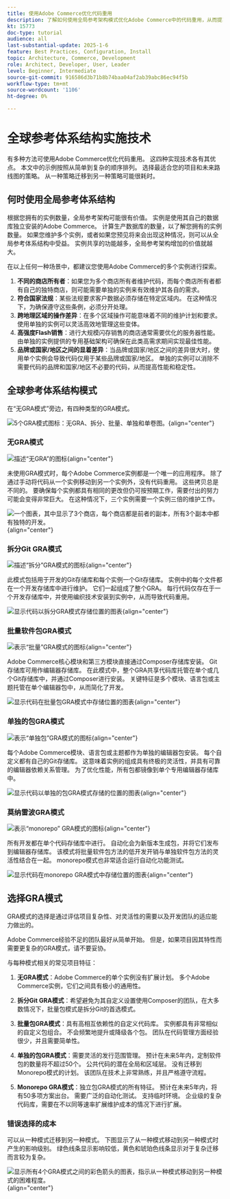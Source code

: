 ```yaml
---
title: 使用Adobe Commerce优化代码重用
description: 了解如何使用全局参考架构模式优化Adobe Commerce中的代码重用，从而提高多个实例的性能和合规性。
kt: 15773
doc-type: tutorial
audience: all
last-substantial-update: 2025-1-6
feature: Best Practices, Configuration, Install
topic: Architecture, Commerce, Development
role: Architect, Developer, User, Leader
level: Beginner, Intermediate
source-git-commit: 916586d3b71b8b74baa04af2ab39abc86ec94f5b
workflow-type: tm+mt
source-wordcount: '1106'
ht-degree: 0%

---
```



# 全球参考体系结构实施技术

有多种方法可使用Adobe Commerce优化代码重用。 这四种实现技术各有其优点。 本文中的示例按照从简单到复杂的顺序排列。 选择最适合您的项目和未来路线图的策略。 从一种策略迁移到另一种策略可能很耗时。

## 何时使用全局参考体系结构

根据您拥有的实例数量，全局参考架构可能很有价值。 实例是使用其自己的数据库独立安装的Adobe Commerce。 计算生产数据库的数量，以了解您拥有的实例数量。 如果您维护多个实例，或者如果您预见将来会出现这种情况，则可以从全局参考体系结构中受益。 实例共享的功能越多，全局参考架构增加的价值就越大。

在以上任何一种场景中，都建议您使用Adobe Commerce的多个实例进行探索。

1. **不同的商店所有者**：如果您为多个商店所有者维护代码，而每个商店所有者都有自己的独特商店，则可能需要单独的实例来有效维护其各自的需求。
2. **符合国家法规**：某些法规要求客户数据必须存储在特定区域内。 在这种情况下，为确保遵守这些条例，必须分开处理。
3. **跨地理区域的操作差异**：在多个区域操作可能意味着不同的维护计划和要求。 使用单独的实例可以灵活高效地管理这些变体。
4. **高强度Flash销售**：进行大规模闪存销售的商店通常需要优化的服务器性能。 由单独的实例提供的专用基础架构可确保在此类高需求期间实现最佳性能。
5. **品牌或国家/地区之间的显着差异**：当品牌或国家/地区之间的差异很大时，使用单个实例会导致代码仅用于某些品牌或国家/地区。 单独的实例可以消除不需要代码的品牌和国家/地区不必要的代码，从而提高性能和稳定性。

## 全球参考体系结构模式

在“无GRA模式”旁边，有四种类型的GRA模式。

![5个GRA模式图标：无GRA、拆分、批量、单独和单卷图。](/help/assets/global-reference-architecture/gra-patterns-horizontal.png){align="center"}

### 无GRA模式

![描述“无GRA”的图标](/help/assets/global-reference-architecture/no-gra.png){align="center"}

未使用GRA模式时，每个Adobe Commerce实例都是一个唯一的应用程序。 除了通过手动将代码从一个实例移动到另一个实例外，没有代码重用。 这些拷贝总是不同的。 要确保每个实例都具有相同的更改但仍可按预期工作，需要付出的努力可能会变得非常巨大。 在这种情况下，三个实例需要一个实例三倍的维护工作。

![一个图表，其中显示了3个商店，每个商店都是前者的副本，所有3个副本中都有独特的开发。](/help/assets/global-reference-architecture/no-gra-pattern-diagram.png){align="center"}

### 拆分Git GRA模式

![描述“拆分”GRA模式的图标](/help/assets/global-reference-architecture/split-git.png){align="center"}

此模式包括用于开发的Git存储库和每个实例一个Git存储库。 实例中的每个文件都在一个开发存储库中进行维护。 它们一起组成了整个GRA。 每行代码仅存在于一个开发存储库中，并使用编织技术安装到实例中，从而导致代码重用。

![显示代码以拆分GRA模式存储位置的图表](/help/assets/global-reference-architecture/split-git-gra-pattern-diagram.png){align="center"}

### 批量软件包GRA模式

![表示“批量”GRA模式的图标](/help/assets/global-reference-architecture/bulk-packages.png){align="center"}

Adobe Commerce核心模块和第三方模块直接通过Composer存储库安装。 Git存储库可用作编辑器存储库。 在此模式中，整个GRA共享代码库托管在单个或几个Git存储库中，并通过Composer进行安装。 关键特征是多个模块、语言包或主题托管在单个编辑器包中，从而简化了开发。

![显示代码在批量包GRA模式中存储位置的图表](/help/assets/global-reference-architecture/bulk-gra-pattern-diagram.png){align="center"}

### 单独的包GRA模式

![表示“单独包”GRA模式的图标](/help/assets/global-reference-architecture/separate-packages.png){align="center"}

每个Adobe Commerce模块、语言包或主题都作为单独的编辑器包安装。 每个自定义都有自己的Git存储库。 这意味着实例的组成具有终极的灵活性，并具有可靠的编辑器依赖关系管理。 为了优化性能，所有包都镜像到单个专用编辑器存储库中。

![显示代码以单独的包GRA模式存储的位置的图表](/help/assets/global-reference-architecture/separate-packages-gra-pattern-diagram.png){align="center"}

### 莫纳雷波GRA模式

![表示“monorepo” GRA模式的图标](/help/assets/global-reference-architecture/monorepo.png){align="center"}

所有开发都在单个代码存储库中进行。 自动化会为新版本生成包，并将它们发布到编辑器存储库。 该模式将批量软件包方法的低开发开销与单独软件包方法的灵活性结合在一起。 monorepo模式也非常适合运行自动化功能测试。

![显示代码在monorepo GRA模式中存储位置的图表](/help/assets/global-reference-architecture/monorepo-gra-pattern-diagram.png){align="center"}

## 选择GRA模式

GRA模式的选择是通过评估项目复杂性、对灵活性的需要以及开发团队的适应能力做出的。

Adobe Commerce经验不足的团队最好从简单开始。 但是，如果项目因其特性而需要更复杂的GRA模式，请不要妥协。

与每种模式相关的常见项目特征：

1. **无GRA模式**：Adobe Commerce的单个实例没有扩展计划。 多个Adobe Commerce实例，它们之间具有极小的通用性。

2. **拆分Git GRA模式**：希望避免为其自定义设置使用Composer的团队，在大多数情况下，批量包模式是拆分Git的首选模式。

3. **批量包GRA模式**：具有高相互依赖性的自定义代码库。 实例都具有非常相似的自定义包组合。 不会频繁地提升或降级各个包。 团队在代码管理方面经验很少，并且需要简单性。

4. **单独的包GRA模式**：需要灵活的发行范围管理。 预计在未来5年内，定制软件包的数量将不超过50个。 公共代码的潜在全局和区域层。 没有迁移到Monorepo模式的计划。 该团队在技术上非常熟练，并且严格遵守流程。

5. **Monorepo GRA模式**：独立包GRA模式的所有特征。 预计在未来5年内，将有50多项方案出台。 需要广泛的自动化测试。 支持临时环境。 企业级的复杂代码库，需要在不以同等速率扩展维护成本的情况下进行扩展。

### 错误选择的成本

可以从一种模式迁移到另一种模式。 下图显示了从一种模式移动到另一种模式时产生的影响级别。 绿色线条显示影响较低，黄色和琥珀色线条显示对于复杂迁移而言较为复杂。

![显示所有4个GRA模式之间的彩色箭头的图表，指示从一种模式移动到另一种模式的困难程度。](/help/assets/global-reference-architecture/wrong-choice.png){align="center"}
